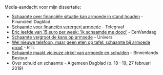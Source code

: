 Media-aandacht voor mijn dissertatie:

- [Schaamte over financiële situatie kan armoede in stand houden](https://fd.nl/economie-politiek/1288102/schaamte-over-financiele-situatie-kan-armoede-in-stand-houden) - Financiëel Dagblad
- [Schaamte voor financiën verergert armoede](https://www.telegraaf.nl/financieel/3108460/schaamte-voor-financien-verergert-armoede) - Telegraaf
- [Eric leefde van 15 euro per week: 'Ik schaamde me dood'](https://eenvandaag.avrotros.nl/item/eric-leefde-van-15-euro-per-week-ik-schaamde-me-dood/) - EenVandaag
- [Schaamte vergroot de kans op armoede](https://universonline.nl/2019/02/07/schaamte-vergroot-de-kans-op-armoede) - Univers
- [Wel nieuwe telefoon, maar geen eten op tafel: schaamte bij armoede groot](https://www.rtlnieuws.nl/nieuws/nederland/artikel/4597751/een-nieuwe-telefoon-maar-geen-eten-op-tafel-schaamte-bij-armoede) - RTL
- [Schaamte maakt vicieuze cirkel van armoede en schulden](https://www.binnenlandsbestuur.nl/sociaal/nieuws/schaamte-maakt-vicieuze-cirkel-van-armoede-en.9607407.lynkx) - Binnenlands Bestuur
- Over schuld en schaamte - Algemeen Dagblad (p. 18--19, 27 februari 2019)
